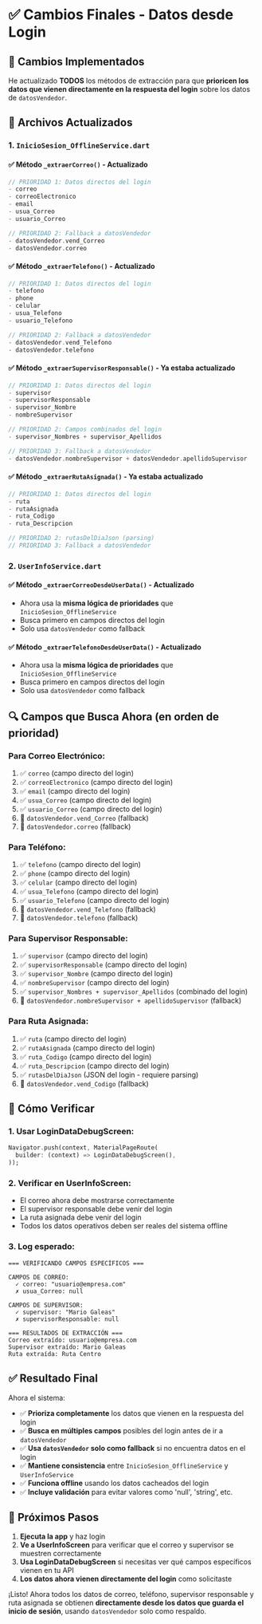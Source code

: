 # ✅ Cambios Finales - Datos desde Login

## 🎯 **Cambios Implementados**

He actualizado **TODOS** los métodos de extracción para que **prioricen los datos que vienen directamente en la respuesta del login** sobre los datos de `datosVendedor`.

## 📁 **Archivos Actualizados**

### 1. `InicioSesion_OfflineService.dart`

#### ✅ **Método `_extraerCorreo()` - Actualizado**
```dart
// PRIORIDAD 1: Datos directos del login
- correo
- correoElectronico  
- email
- usua_Correo
- usuario_Correo

// PRIORIDAD 2: Fallback a datosVendedor
- datosVendedor.vend_Correo
- datosVendedor.correo
```

#### ✅ **Método `_extraerTelefono()` - Actualizado**
```dart
// PRIORIDAD 1: Datos directos del login
- telefono
- phone
- celular
- usua_Telefono
- usuario_Telefono

// PRIORIDAD 2: Fallback a datosVendedor
- datosVendedor.vend_Telefono
- datosVendedor.telefono
```

#### ✅ **Método `_extraerSupervisorResponsable()` - Ya estaba actualizado**
```dart
// PRIORIDAD 1: Datos directos del login
- supervisor
- supervisorResponsable
- supervisor_Nombre
- nombreSupervisor

// PRIORIDAD 2: Campos combinados del login
- supervisor_Nombres + supervisor_Apellidos

// PRIORIDAD 3: Fallback a datosVendedor
- datosVendedor.nombreSupervisor + datosVendedor.apellidoSupervisor
```

#### ✅ **Método `_extraerRutaAsignada()` - Ya estaba actualizado**
```dart
// PRIORIDAD 1: Datos directos del login
- ruta
- rutaAsignada
- ruta_Codigo
- ruta_Descripcion

// PRIORIDAD 2: rutasDelDiaJson (parsing)
// PRIORIDAD 3: Fallback a datosVendedor
```

### 2. `UserInfoService.dart`

#### ✅ **Método `_extraerCorreoDesdeUserData()` - Actualizado**
- Ahora usa la **misma lógica de prioridades** que `InicioSesion_OfflineService`
- Busca primero en campos directos del login
- Solo usa `datosVendedor` como fallback

#### ✅ **Método `_extraerTelefonoDesdeUserData()` - Actualizado**
- Ahora usa la **misma lógica de prioridades** que `InicioSesion_OfflineService`
- Busca primero en campos directos del login
- Solo usa `datosVendedor` como fallback

## 🔍 **Campos que Busca Ahora (en orden de prioridad)**

### **Para Correo Electrónico:**
1. ✅ `correo` (campo directo del login)
2. ✅ `correoElectronico` (campo directo del login)
3. ✅ `email` (campo directo del login)
4. ✅ `usua_Correo` (campo directo del login)
5. ✅ `usuario_Correo` (campo directo del login)
6. 🔄 `datosVendedor.vend_Correo` (fallback)
7. 🔄 `datosVendedor.correo` (fallback)

### **Para Teléfono:**
1. ✅ `telefono` (campo directo del login)
2. ✅ `phone` (campo directo del login)
3. ✅ `celular` (campo directo del login)
4. ✅ `usua_Telefono` (campo directo del login)
5. ✅ `usuario_Telefono` (campo directo del login)
6. 🔄 `datosVendedor.vend_Telefono` (fallback)
7. 🔄 `datosVendedor.telefono` (fallback)

### **Para Supervisor Responsable:**
1. ✅ `supervisor` (campo directo del login)
2. ✅ `supervisorResponsable` (campo directo del login)
3. ✅ `supervisor_Nombre` (campo directo del login)
4. ✅ `nombreSupervisor` (campo directo del login)
5. ✅ `supervisor_Nombres + supervisor_Apellidos` (combinado del login)
6. 🔄 `datosVendedor.nombreSupervisor + apellidoSupervisor` (fallback)

### **Para Ruta Asignada:**
1. ✅ `ruta` (campo directo del login)
2. ✅ `rutaAsignada` (campo directo del login)
3. ✅ `ruta_Codigo` (campo directo del login)
4. ✅ `ruta_Descripcion` (campo directo del login)
5. ✅ `rutasDelDiaJson` (JSON del login - requiere parsing)
6. 🔄 `datosVendedor.vend_Codigo` (fallback)

## 🚀 **Cómo Verificar**

### **1. Usar LoginDataDebugScreen:**
```dart
Navigator.push(context, MaterialPageRoute(
  builder: (context) => LoginDataDebugScreen(),
));
```

### **2. Verificar en UserInfoScreen:**
- El correo ahora debe mostrarse correctamente
- El supervisor responsable debe venir del login
- La ruta asignada debe venir del login
- Todos los datos operativos deben ser reales del sistema offline

### **3. Log esperado:**
```
=== VERIFICANDO CAMPOS ESPECÍFICOS ===

CAMPOS DE CORREO:
  ✓ correo: "usuario@empresa.com"
  ✗ usua_Correo: null
  
CAMPOS DE SUPERVISOR:
  ✓ supervisor: "Mario Galeas"
  ✗ supervisorResponsable: null

=== RESULTADOS DE EXTRACCIÓN ===
Correo extraído: usuario@empresa.com
Supervisor extraído: Mario Galeas
Ruta extraída: Ruta Centro
```

## ✅ **Resultado Final**

Ahora el sistema:
- ✅ **Prioriza completamente** los datos que vienen en la respuesta del login
- ✅ **Busca en múltiples campos** posibles del login antes de ir a `datosVendedor`
- ✅ **Usa `datosVendedor` solo como fallback** si no encuentra datos en el login
- ✅ **Mantiene consistencia** entre `InicioSesion_OfflineService` y `UserInfoService`
- ✅ **Funciona offline** usando los datos cacheados del login
- ✅ **Incluye validación** para evitar valores como 'null', 'string', etc.

## 🎯 **Próximos Pasos**

1. **Ejecuta la app** y haz login
2. **Ve a UserInfoScreen** para verificar que el correo y supervisor se muestren correctamente
3. **Usa LoginDataDebugScreen** si necesitas ver qué campos específicos vienen en tu API
4. **Los datos ahora vienen directamente del login** como solicitaste

¡Listo! Ahora todos los datos de correo, teléfono, supervisor responsable y ruta asignada se obtienen **directamente desde los datos que guarda el inicio de sesión**, usando `datosVendedor` solo como respaldo.
